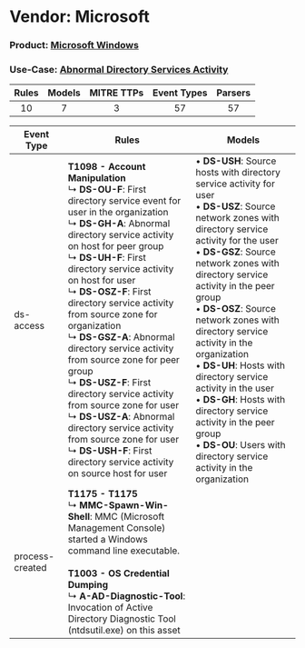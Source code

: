 Vendor: Microsoft
=================
### Product: [Microsoft Windows](../ds_microsoft_microsoft_windows.md)
### Use-Case: [Abnormal Directory Services Activity](../../../../UseCases/uc_abnormal_directory_services_activity.md)

| Rules | Models | MITRE TTPs | Event Types | Parsers |
|:-----:|:------:|:----------:|:-----------:|:-------:|
|  10   |   7    |     3      |     57      |   57    |

| Event Type      | Rules                                                                                                                                                                                                                                                                                                                                                                                                                                                                                                                                                                                                                                                                                                                     | Models                                                                                                                                                                                                                                                                                                                                                                                                                                                                                                                                                                                   |
| --------------- | ------------------------------------------------------------------------------------------------------------------------------------------------------------------------------------------------------------------------------------------------------------------------------------------------------------------------------------------------------------------------------------------------------------------------------------------------------------------------------------------------------------------------------------------------------------------------------------------------------------------------------------------------------------------------------------------------------------------------- | ---------------------------------------------------------------------------------------------------------------------------------------------------------------------------------------------------------------------------------------------------------------------------------------------------------------------------------------------------------------------------------------------------------------------------------------------------------------------------------------------------------------------------------------------------------------------------------------- |
| ds-access       | <b>T1098 - Account Manipulation</b><br> ↳ <b>DS-OU-F</b>: First directory service event for user in the organization<br> ↳ <b>DS-GH-A</b>: Abnormal directory service activity on host for peer group<br> ↳ <b>DS-UH-F</b>: First directory service activity on host for user<br> ↳ <b>DS-OSZ-F</b>: First directory service activity from source zone for organization<br> ↳ <b>DS-GSZ-A</b>: Abnormal directory service activity from source zone for peer group<br> ↳ <b>DS-USZ-F</b>: First directory service activity from source zone for user<br> ↳ <b>DS-USZ-A</b>: Abnormal directory service activity from source zone for user<br> ↳ <b>DS-USH-F</b>: First directory service activity on source host for user |  • <b>DS-USH</b>: Source hosts with directory service activity for user<br> • <b>DS-USZ</b>: Source network zones with directory service activity for the user<br> • <b>DS-GSZ</b>: Source network zones with directory service activity in the peer group<br> • <b>DS-OSZ</b>: Source network zones with directory service activity in the organization<br> • <b>DS-UH</b>: Hosts with directory service activity in the user<br> • <b>DS-GH</b>: Hosts with directory service activity in the peer group<br> • <b>DS-OU</b>: Users with directory service activity in the organization |
| process-created | <b>T1175 - T1175</b><br> ↳ <b>MMC-Spawn-Win-Shell</b>: MMC (Microsoft Management Console) started a Windows command line executable.<br><br><b>T1003 - OS Credential Dumping</b><br> ↳ <b>A-AD-Diagnostic-Tool</b>: Invocation of Active Directory Diagnostic Tool (ntdsutil.exe) on this asset                                                                                                                                                                                                                                                                                                                                                                                                                           |                                                                                                                                                                                                                                                                                                                                                                                                                                                                                                                                                                                          |